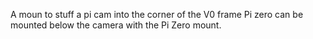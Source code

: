 A moun to stuff a pi cam into the corner of the V0 frame Pi zero can be mounted below the camera with the Pi Zero mount.